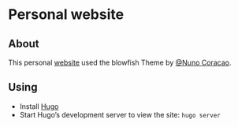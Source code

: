 # Personal website 

## About

This personal [website](https://lashchyk.dev) used the blowfish Theme by [@Nuno Coracao](https://github.com/nunocoracao/blowfish).

## Using
- Install [Hugo](https://gohugo.io/installation/)
- Start Hugo’s development server to view the site:
`hugo server`